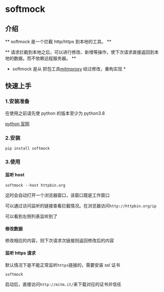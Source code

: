 # softmock

## 介绍

** softmock 是一个拦截 http/https 到本地的工具。 **

** 请求拦截到本地之后，可以进行修改、新增等操作，使下次请求直接返回到本地的数据。而不依赖远程服务器。 **

- softmock 是从 抓包工具[mitmproxy](https://github.com/mitmproxy/mitmproxy) 经过修改，重构实现 \*

## 快速上手

### 1.安装准备

在使用之前请先使 python 的版本至少为 python3.8

[python 官网](https://python.org)

### 2.安装

```
pip install softmock
```

### 3.使用

#### 监听 host

```
softmock --host httpbin.org
```

这时会自动打开一个浏览器窗口，该窗口既是工作窗口

可以通过访问监听的链接查看拦截情况。在浏览器访问`http://httpbin.org/ip`

可以看到左侧列表监听到了

#### 修改数据

修改相应的内容，则下次请求次链接则返回修改后的内容

#### 监听 https 请求

默认情况下是不能正常监听`https`链接的，需要安装 ssl 证书

```
softmock
```

启动后，直接访问`http://mitm.it/`来下载对应的证书并信任
